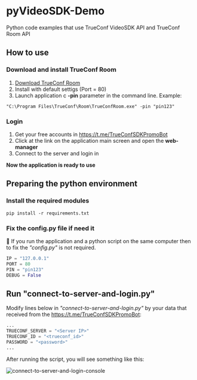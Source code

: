 # pyVideoSDK-Demo
Python code examples that use TrueConf VideoSDK API and TrueConf Room API

## How to use

### Download and install TrueConf Room

   1. [Download TrueConf Room](https://github.com/TrueConf/pyVideoSDK/blob/main/download.md)
   1. Install with default settigs (Port = 80)
   1. Launch application c **-pin** parameter in the command line. Example:
   ```
   "C:\Program Files\TrueConf\Room\TrueConfRoom.exe" -pin "pin123"
   ```

### Login

   1. Get your free accounts in https://t.me/TrueConfSDKPromoBot
   1. Click at the link on the application main screen and open the **web-manager**
   1. Connect to the server and login in

**Now the application is ready to use**   

## Preparing the python environment

### Install the required modules

```
pip install -r requirements.txt
```

### Fix the config.py file if need it

🚩 If you run the application and a python script on the same computer then to fix the _"config.py"_ is not required.

```python
IP = "127.0.0.1"
PORT = 80
PIN = "pin123"
DEBUG = False
```

## Run "connect-to-server-and-login.py"

Modify lines below in _"connect-to-server-and-login.py"_ by your data that received from the https://t.me/TrueConfSDKPromoBot:

```python
...
TRUECONF_SERVER = "<Server IP>"
TRUECONF_ID = "<trueconf_id>"
PASSWORD = "<password>"
...
```
After running the script, you will see something like this:

![connect-to-server-and-login-console](https://user-images.githubusercontent.com/33928051/171176897-5401a223-66af-4558-a151-15a46bddf189.png)


